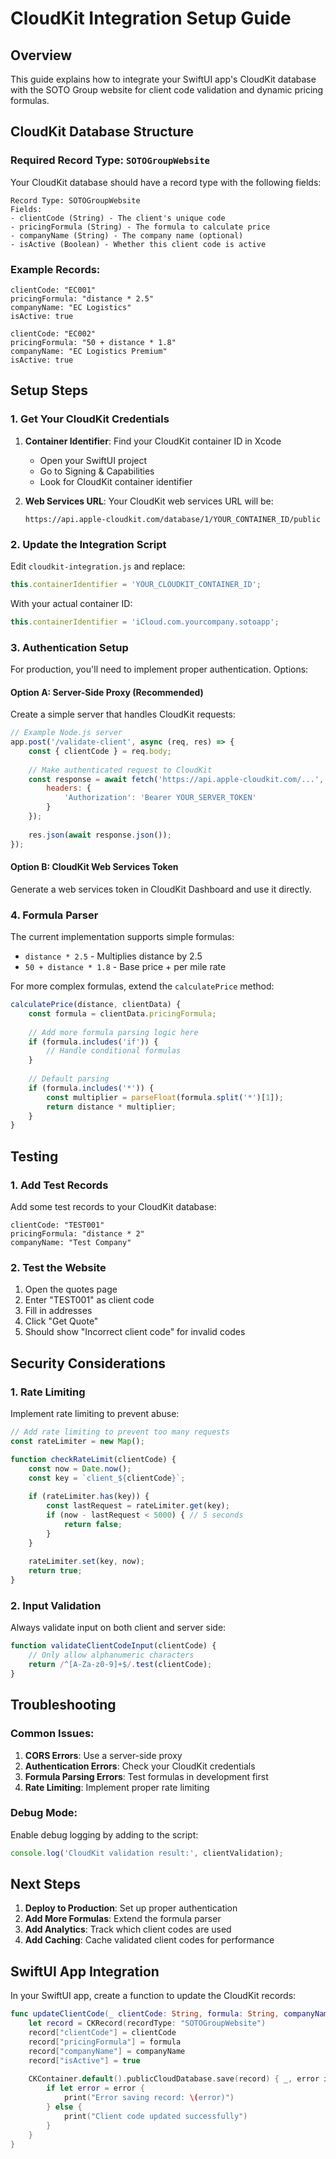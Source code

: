 # CloudKit Integration Setup Guide

## Overview
This guide explains how to integrate your SwiftUI app's CloudKit database with the SOTO Group website for client code validation and dynamic pricing formulas.

## CloudKit Database Structure

### Required Record Type: `SOTOGroupWebsite`
Your CloudKit database should have a record type with the following fields:

```
Record Type: SOTOGroupWebsite
Fields:
- clientCode (String) - The client's unique code
- pricingFormula (String) - The formula to calculate price
- companyName (String) - The company name (optional)
- isActive (Boolean) - Whether this client code is active
```

### Example Records:
```
clientCode: "EC001"
pricingFormula: "distance * 2.5"
companyName: "EC Logistics"
isActive: true

clientCode: "EC002" 
pricingFormula: "50 + distance * 1.8"
companyName: "EC Logistics Premium"
isActive: true
```

## Setup Steps

### 1. Get Your CloudKit Credentials

1. **Container Identifier**: Find your CloudKit container ID in Xcode
   - Open your SwiftUI project
   - Go to Signing & Capabilities
   - Look for CloudKit container identifier

2. **Web Services URL**: Your CloudKit web services URL will be:
   ```
   https://api.apple-cloudkit.com/database/1/YOUR_CONTAINER_ID/public
   ```

### 2. Update the Integration Script

Edit `cloudkit-integration.js` and replace:
```javascript
this.containerIdentifier = 'YOUR_CLOUDKIT_CONTAINER_ID';
```

With your actual container ID:
```javascript
this.containerIdentifier = 'iCloud.com.yourcompany.sotoapp';
```

### 3. Authentication Setup

For production, you'll need to implement proper authentication. Options:

#### Option A: Server-Side Proxy (Recommended)
Create a simple server that handles CloudKit requests:

```javascript
// Example Node.js server
app.post('/validate-client', async (req, res) => {
    const { clientCode } = req.body;
    
    // Make authenticated request to CloudKit
    const response = await fetch('https://api.apple-cloudkit.com/...', {
        headers: {
            'Authorization': 'Bearer YOUR_SERVER_TOKEN'
        }
    });
    
    res.json(await response.json());
});
```

#### Option B: CloudKit Web Services Token
Generate a web services token in CloudKit Dashboard and use it directly.

### 4. Formula Parser

The current implementation supports simple formulas:
- `distance * 2.5` - Multiplies distance by 2.5
- `50 + distance * 1.8` - Base price + per mile rate

For more complex formulas, extend the `calculatePrice` method:

```javascript
calculatePrice(distance, clientData) {
    const formula = clientData.pricingFormula;
    
    // Add more formula parsing logic here
    if (formula.includes('if')) {
        // Handle conditional formulas
    }
    
    // Default parsing
    if (formula.includes('*')) {
        const multiplier = parseFloat(formula.split('*')[1]);
        return distance * multiplier;
    }
}
```

## Testing

### 1. Add Test Records
Add some test records to your CloudKit database:
```
clientCode: "TEST001"
pricingFormula: "distance * 2"
companyName: "Test Company"
```

### 2. Test the Website
1. Open the quotes page
2. Enter "TEST001" as client code
3. Fill in addresses
4. Click "Get Quote"
5. Should show "Incorrect client code" for invalid codes

## Security Considerations

### 1. Rate Limiting
Implement rate limiting to prevent abuse:
```javascript
// Add rate limiting to prevent too many requests
const rateLimiter = new Map();

function checkRateLimit(clientCode) {
    const now = Date.now();
    const key = `client_${clientCode}`;
    
    if (rateLimiter.has(key)) {
        const lastRequest = rateLimiter.get(key);
        if (now - lastRequest < 5000) { // 5 seconds
            return false;
        }
    }
    
    rateLimiter.set(key, now);
    return true;
}
```

### 2. Input Validation
Always validate input on both client and server side:
```javascript
function validateClientCodeInput(clientCode) {
    // Only allow alphanumeric characters
    return /^[A-Za-z0-9]+$/.test(clientCode);
}
```

## Troubleshooting

### Common Issues:

1. **CORS Errors**: Use a server-side proxy
2. **Authentication Errors**: Check your CloudKit credentials
3. **Formula Parsing Errors**: Test formulas in development first
4. **Rate Limiting**: Implement proper rate limiting

### Debug Mode:
Enable debug logging by adding to the script:
```javascript
console.log('CloudKit validation result:', clientValidation);
```

## Next Steps

1. **Deploy to Production**: Set up proper authentication
2. **Add More Formulas**: Extend the formula parser
3. **Add Analytics**: Track which client codes are used
4. **Add Caching**: Cache validated client codes for performance

## SwiftUI App Integration

In your SwiftUI app, create a function to update the CloudKit records:

```swift
func updateClientCode(_ clientCode: String, formula: String, companyName: String) {
    let record = CKRecord(recordType: "SOTOGroupWebsite")
    record["clientCode"] = clientCode
    record["pricingFormula"] = formula
    record["companyName"] = companyName
    record["isActive"] = true
    
    CKContainer.default().publicCloudDatabase.save(record) { _, error in
        if let error = error {
            print("Error saving record: \(error)")
        } else {
            print("Client code updated successfully")
        }
    }
}
``` 